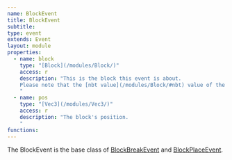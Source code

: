 ```yaml
---
name: BlockEvent
title: BlockEvent
subtitle:
type: event
extends: Event
layout: module
properties:
  - name: block
    type: "[Block](/modules/Block/)"
    access: r
    description: "This is the block this event is about.
    Please note that the [nbt value](/modules/Block/#nbt) value of the block is only available for a [BlockPlaceEvent](/modules/BlockPlaceEvent/).
    "
  - name: pos
    type: "[Vec3](/modules/Vec3/)"
    access: r
    description: "The block's position.
    "
functions:
---
```


The <span class="notranslate">BlockEvent</span> is the base class of [BlockBreakEvent](/modules/BlockBreakEvent/)
and [BlockPlaceEvent](/modules/BlockPlaceEvent/).
